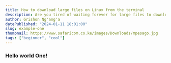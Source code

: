 ```yaml
---
title: How to download large files on Linux from the terminal
description: Are you tired of waiting forever for large files to download on Linux? The terminal has some powerful tools that can help you maximize your bandwidth.
author: Grishon Ng'ang'a
datePublished: "2024-01-11 18:01:00"
slug: example-one
thumbnail: https://www.safaricom.co.ke/images/Downloads/mpesago.jpg
tags: ["beginner", "cool"]
---
```


### Hello world One!